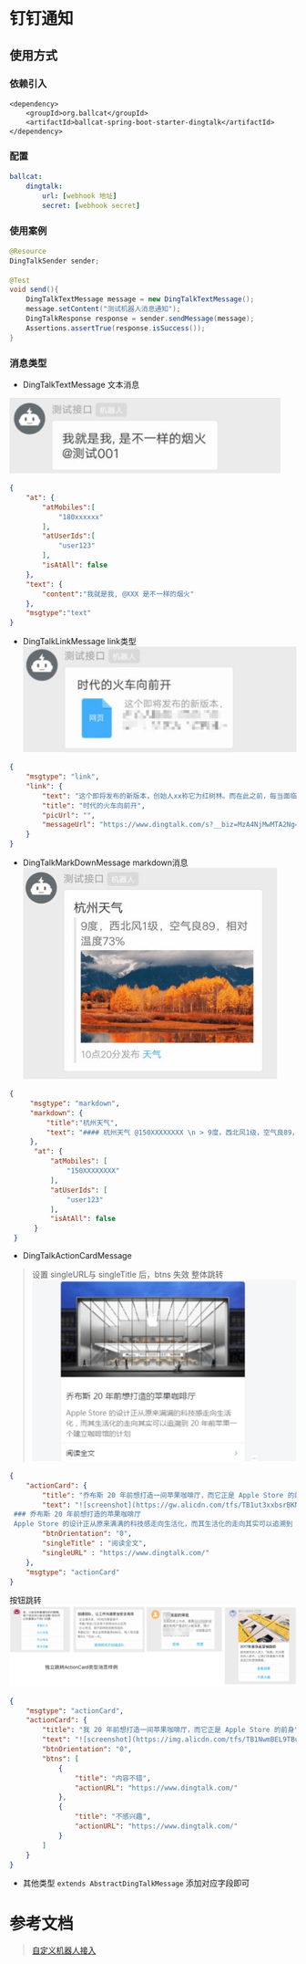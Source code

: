 # 钉钉通知

## 使用方式

### 依赖引入

```xml-vue
<dependency>
    <groupId>org.ballcat</groupId>
    <artifactId>ballcat-spring-boot-starter-dingtalk</artifactId>
</dependency>
```

### 配置

```yaml
ballcat:
    dingtalk:
		url: [webhook 地址]
        secret: [webhook secret]
```
### 使用案例

```java
@Resource
DingTalkSender sender;

@Test
void send(){
    DingTalkTextMessage message = new DingTalkTextMessage();
    message.setContent("测试机器人消息通知");
    DingTalkResponse response = sender.sendMessage(message);
    Assertions.assertTrue(response.isSuccess());
}
```

### 消息类型
- DingTalkTextMessage  文本消息

![文本消息](./img/dingtalk_text_message.png)
```json
{
    "at": {
        "atMobiles":[
            "180xxxxxx"
        ],
        "atUserIds":[
            "user123"
        ],
        "isAtAll": false
    },
    "text": {
        "content":"我就是我, @XXX 是不一样的烟火"
    },
    "msgtype":"text"
}
```
- DingTalkLinkMessage link类型
![link类型](./img/dingtalk_link_message.png)
```json
{
    "msgtype": "link", 
    "link": {
        "text": "这个即将发布的新版本，创始人xx称它为红树林。而在此之前，每当面临重大升级，产品经理们都会取一个应景的代号，这一次，为什么是红树林", 
        "title": "时代的火车向前开", 
        "picUrl": "", 
        "messageUrl": "https://www.dingtalk.com/s?__biz=MzA4NjMwMTA2Ng==&mid=2650316842&idx=1&sn=60da3ea2b29f1dcc43a7c8e4a7c97a16&scene=2&srcid=09189AnRJEdIiWVaKltFzNTw&from=timeline&isappinstalled=0&key=&ascene=2&uin=&devicetype=android-23&version=26031933&nettype=WIFI"
    }
}
```
- DingTalkMarkDownMessage markdown消息
![markdown消息](./img/dingtalk_markdown_message.png)
```json
{
     "msgtype": "markdown",
     "markdown": {
         "title":"杭州天气",
         "text": "#### 杭州天气 @150XXXXXXXX \n > 9度，西北风1级，空气良89，相对温度73%\n > ![screenshot](https://img.alicdn.com/tfs/TB1NwmBEL9TBuNjy1zbXXXpepXa-2400-1218.png)\n > ###### 10点20分发布 [天气](https://www.dingtalk.com) \n"
     },
      "at": {
          "atMobiles": [
              "150XXXXXXXX"
          ],
          "atUserIds": [
              "user123"
          ],
          "isAtAll": false
      }
 }
```
- DingTalkActionCardMessage
> 设置 singleURL与 singleTitle 后，btns 失效
整体跳转
![](./img/dingtalk_actioncard1_message.png)
```json
{
    "actionCard": {
        "title": "乔布斯 20 年前想打造一间苹果咖啡厅，而它正是 Apple Store 的前身", 
        "text": "![screenshot](https://gw.alicdn.com/tfs/TB1ut3xxbsrBKNjSZFpXXcXhFXa-846-786.png) 
 ### 乔布斯 20 年前想打造的苹果咖啡厅 
 Apple Store 的设计正从原来满满的科技感走向生活化，而其生活化的走向其实可以追溯到 20 年前苹果一个建立咖啡馆的计划", 
        "btnOrientation": "0", 
        "singleTitle" : "阅读全文",
        "singleURL" : "https://www.dingtalk.com/"
    }, 
    "msgtype": "actionCard"
}
```
按钮跳转
![](./img/dingtalk_actioncard2_message.png)
```json
{
    "msgtype": "actionCard",
    "actionCard": {
        "title": "我 20 年前想打造一间苹果咖啡厅，而它正是 Apple Store 的前身", 
        "text": "![screenshot](https://img.alicdn.com/tfs/TB1NwmBEL9TBuNjy1zbXXXpepXa-2400-1218.png) \n\n #### 乔布斯 20 年前想打造的苹果咖啡厅 \n\n Apple Store 的设计正从原来满满的科技感走向生活化，而其生活化的走向其实可以追溯到 20 年前苹果一个建立咖啡馆的计划", 
        "btnOrientation": "0", 
        "btns": [
            {
                "title": "内容不错", 
                "actionURL": "https://www.dingtalk.com/"
            }, 
            {
                "title": "不感兴趣", 
                "actionURL": "https://www.dingtalk.com/"
            }
        ]
    }
}
```
- 其他类型 `extends AbstractDingTalkMessage` 添加对应字段即可

# 参考文档
> [自定义机器人接入](https://open.dingtalk.com/document/robots/custom-robot-access)
